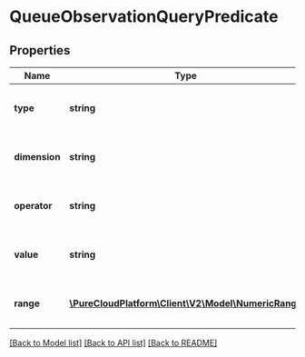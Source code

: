 # QueueObservationQueryPredicate

## Properties
Name | Type | Description | Notes
------------ | ------------- | ------------- | -------------
**type** | **string** | Optional type, can usually be inferred | [optional] 
**dimension** | **string** | Left hand side for dimension predicates | [optional] 
**operator** | **string** | Optional operator, default is matches | [optional] 
**value** | **string** | Right hand side for dimension predicates | [optional] 
**range** | [**\PureCloudPlatform\Client\V2\Model\NumericRange**](NumericRange.md) | Right hand side for dimension predicates | [optional] 

[[Back to Model list]](../README.md#documentation-for-models) [[Back to API list]](../README.md#documentation-for-api-endpoints) [[Back to README]](../README.md)


